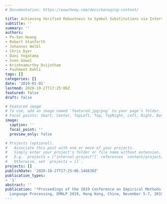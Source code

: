 ```yaml
---
# Documentation: https://wowchemy.com/docs/managing-content/

title: Achieving Verified Robustness to Symbol Substitutions via Interval Bound Propagation
subtitle: ''
summary: ''
authors:
- Po-Sen Huang
- Robert Stanforth
- Johannes Welbl
- Chris Dyer
- Dani Yogatama
- Sven Gowal
- Krishnamurthy Dvijotham
- Pushmeet Kohli
tags: []
categories: []
date: '2019-01-01'
lastmod: 2020-10-27T17:25:06Z
featured: false
draft: false

# Featured image
# To use, add an image named `featured.jpg/png` to your page's folder.
# Focal points: Smart, Center, TopLeft, Top, TopRight, Left, Right, BottomLeft, Bottom, BottomRight.
image:
  caption: ''
  focal_point: ''
  preview_only: false

# Projects (optional).
#   Associate this post with one or more of your projects.
#   Simply enter your project's folder or file name without extension.
#   E.g. `projects = ["internal-project"]` references `content/project/deep-learning/index.md`.
#   Otherwise, set `projects = []`.
projects: []
publishDate: '2020-10-27T17:25:06.146630Z'
publication_types:
- '1'
abstract: ''
publication: '*Proceedings of the 2019 Conference on Empirical Methods in Natural
  Language Processing, EMNLP 2019, Hong Kong, China, November 5-7, 2019*'
---
```


